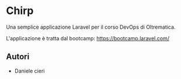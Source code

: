 # Chirp

Una semplice applicazione Laravel per il corso DevOps di Oltrematica.

L'applicazione è tratta dal bootcamp: https://bootcamp.laravel.com/
## Autori
- Daniele cieri